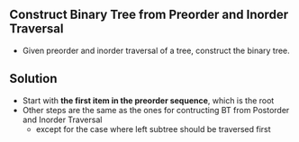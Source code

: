 ## Construct Binary Tree from Preorder and Inorder Traversal
* Given preorder and inorder traversal of a tree, construct the binary tree.
## Solution
* Start with **the first item in the preorder sequence**, which is the root
* Other steps are the same as the ones for contructing BT from Postorder and Inorder Traversal
  * except for the case where left subtree should be traversed first
